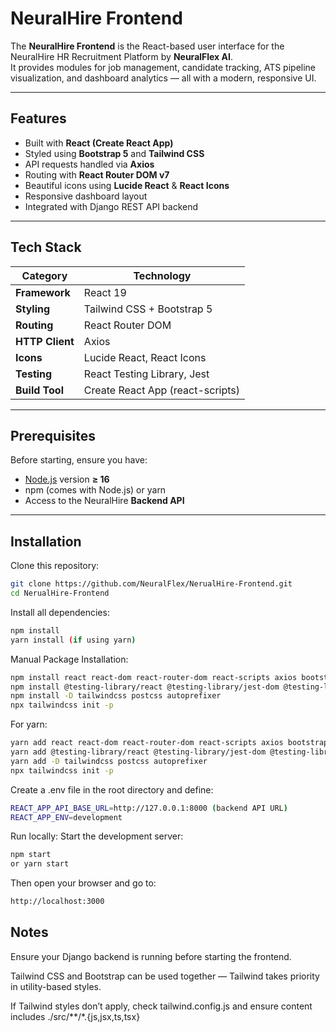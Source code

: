 #  NeuralHire Frontend

The **NeuralHire Frontend** is the React-based user interface for the NeuralHire HR Recruitment Platform by **NeuralFlex AI**.  
It provides modules for job management, candidate tracking, ATS pipeline visualization, and dashboard analytics — all with a modern, responsive UI.

---

##  Features

-  Built with **React (Create React App)**
-  Styled using **Bootstrap 5** and **Tailwind CSS**
-  API requests handled via **Axios**
-  Routing with **React Router DOM v7**
-  Beautiful icons using **Lucide React** & **React Icons**
-  Responsive dashboard layout
-  Integrated with Django REST API backend

---

##  Tech Stack

| Category | Technology |
|-----------|-------------|
| **Framework** | React 19 |
| **Styling** | Tailwind CSS + Bootstrap 5 |
| **Routing** | React Router DOM |
| **HTTP Client** | Axios |
| **Icons** | Lucide React, React Icons |
| **Testing** | React Testing Library, Jest |
| **Build Tool** | Create React App (react-scripts) |

---

##  Prerequisites

Before starting, ensure you have:

- [Node.js](https://nodejs.org/) version **≥ 16**
- npm (comes with Node.js) or yarn
- Access to the NeuralHire **Backend API**

---

##  Installation

Clone this repository:

```bash
git clone https://github.com/NeuralFlex/NerualHire-Frontend.git
cd NerualHire-Frontend
```

Install all dependencies:
```bash
npm install 
yarn install (if using yarn)
```

Manual Package Installation:
```bash
npm install react react-dom react-router-dom react-scripts axios bootstrap lucide-react react-icons web-vitals
npm install @testing-library/react @testing-library/jest-dom @testing-library/user-event @testing-library/dom
npm install -D tailwindcss postcss autoprefixer
npx tailwindcss init -p
```
For yarn:
```bash
yarn add react react-dom react-router-dom react-scripts axios bootstrap lucide-react react-icons web-vitals
yarn add @testing-library/react @testing-library/jest-dom @testing-library/user-event @testing-library/dom
yarn add -D tailwindcss postcss autoprefixer
npx tailwindcss init -p
```

Create a .env file in the root directory and define:
```bash
REACT_APP_API_BASE_URL=http://127.0.0.1:8000 (backend API URL)
REACT_APP_ENV=development
```

Run locally:
Start the development server:
```bash
npm start
or yarn start
```
Then open your browser and go to:
```bash
http://localhost:3000
```


##  Notes

Ensure your Django backend is running before starting the frontend.

Tailwind CSS and Bootstrap can be used together — Tailwind takes priority in utility-based styles.

If Tailwind styles don’t apply, check tailwind.config.js and ensure content includes ./src/**/*.{js,jsx,ts,tsx}